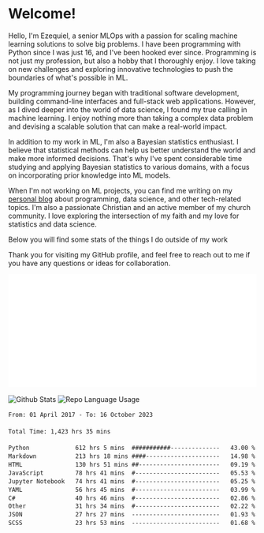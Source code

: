 # Welcome!

Hello, I'm Ezequiel, a senior MLOps with a passion for scaling machine learning solutions to solve big problems. I have been programming with Python since I was just 16, and I've been hooked ever since. Programming is not just my profession, but also a hobby that I thoroughly enjoy. I love taking on new challenges and exploring innovative technologies to push the boundaries of what's possible in ML.

My programming journey began with traditional software development, building command-line interfaces and full-stack web applications. However, as I dived deeper into the world of data science, I found my true calling in machine learning. I enjoy nothing more than taking a complex data problem and devising a scalable solution that can make a real-world impact.

In addition to my work in ML, I'm also a Bayesian statistics enthusiast. I believe that statistical methods can help us better understand the world and make more informed decisions. That's why I've spent considerable time studying and applying Bayesian statistics to various domains, with a focus on incorporating prior knowledge into ML models.

When I'm not working on ML projects, you can find me writing on my [personal blog](https://elc.github.io) about programming, data science, and other tech-related topics. I'm also a passionate Christian and an active member of my church community. I love exploring the intersection of my faith and my love for statistics and data science.

Below you will find some stats of the things I do outside of my work

Thank you for visiting my GitHub profile, and feel free to reach out to me if you have any questions or ideas for collaboration.

![RSS Feed](metrics.plugin.rss.svg)

![Github Stats](https://github-readme-stats.vercel.app/api?username=elc&show_icons=true&theme=gruvbox&border_radius=20&include_all_commits=true&count_private=true&card_width=450) ![Repo Language Usage](https://github-readme-stats.vercel.app/api/top-langs?username=elc&show_icons=true&theme=gruvbox&border_radius=20&include_all_commits=true&count_private=true&layout=compact&langs_count=5&card_width=400)


<!--START_SECTION:waka-->

```txt
From: 01 April 2017 - To: 16 October 2023

Total Time: 1,423 hrs 35 mins

Python             612 hrs 5 mins  ###########--------------   43.00 %
Markdown           213 hrs 18 mins ####---------------------   14.98 %
HTML               130 hrs 51 mins ##-----------------------   09.19 %
JavaScript         78 hrs 41 mins  #------------------------   05.53 %
Jupyter Notebook   74 hrs 41 mins  #------------------------   05.25 %
YAML               56 hrs 45 mins  #------------------------   03.99 %
C#                 40 hrs 46 mins  #------------------------   02.86 %
Other              31 hrs 34 mins  #------------------------   02.22 %
JSON               27 hrs 27 mins  -------------------------   01.93 %
SCSS               23 hrs 53 mins  -------------------------   01.68 %
```

<!--END_SECTION:waka-->
